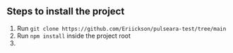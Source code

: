 ## Steps to install the project

1. Run `git clone https://github.com/Eriickson/pulseara-test/tree/main`
2. Run `npm install` inside the project root
3. 
